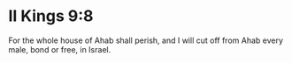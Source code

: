 # II Kings 9:8

For the whole house of Ahab shall perish, and I will cut off from Ahab every male, bond or free, in Israel.
